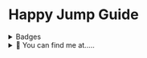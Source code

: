 # Happy Jump Guide 

<details>
  <summary>Badges</summary>
  <p align="center">
    <img src="https://api.netlify.com/api/v1/badges/97101fdf-0136-4b5f-800a-d9ef7339c034/deploy-status" alt="Netlify Status">
<br>
![](https://dcbadge.vercel.app/api/shield/p.j.fry)
  </p>
</details>

<details>
  <summary>👀 You can find me at.....</summary>
  <p align="center">
    Torn City<br>
    <a href="https://www.torn.com/2184575"><img src="https://www.torn.com/signature.php?id=3&user=2184575" alt="Torn City Signature"></a>
or
[![TC-ESSENTIALS](https://dcbadge.vercel.app/api/server/XdunSgj5be)](https://discord.gg/XdunSgj5be)
  </p>
</details>
